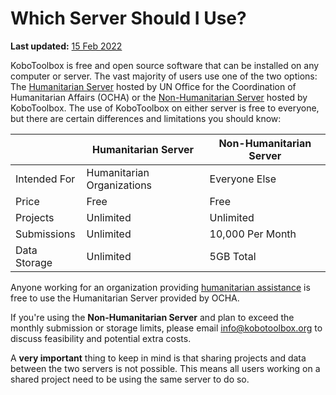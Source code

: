 # Which Server Should I Use?
**Last updated:** <a href="https://github.com/kobotoolbox/docs/blob/511ea4cb3c698a4b45e7c2b4efd1af4e356e811f/source/server.md" class="reference">15 Feb 2022</a>

KoboToolbox is free and open source software that can be installed on any
computer or server. The vast majority of users use one of the two options: The
[Humanitarian Server](https://kobo.humanitarianresponse.info) hosted by UN
Office for the Coordination of Humanitarian Affairs (OCHA) or the
[Non-Humanitarian Server](https://kf.kobotoolbox.org) hosted by KoboToolbox. The
use of KoboToolbox on either server is free to everyone, but there are certain
differences and limitations you should know:

| &nbsp;       | Humanitarian Server        | Non-Humanitarian Server |
| ------------ | -------------------------- | ----------------------- |
| Intended For | Humanitarian Organizations | Everyone Else           |
| Price        | Free                       | Free                    |
| Projects     | Unlimited                  | Unlimited               |
| Submissions  | Unlimited                  | 10,000 Per Month        |
| Data Storage | Unlimited                  | 5GB Total               |

Anyone working for an organization providing
[humanitarian assistance](http://www.globalhumanitarianassistance.org/data-guides/defining-humanitarian-aid.)
is free to use the Humanitarian Server provided by OCHA.

If you're using the **Non-Humanitarian Server** and plan to exceed the monthly
submission or storage limits, please email
[info@kobotoolbox.org](mailto:info@kobotoolbox.org) to discuss feasibility and
potential extra costs.

<p class="note">A <strong>very important</strong> thing to keep in mind is that sharing projects and data between the two servers is not possible. This means all users working on a shared project need to be using the same server to do so.</p>
